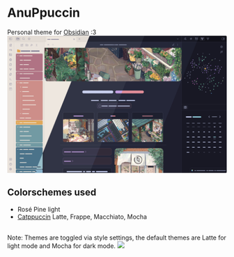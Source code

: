 # AnuPpuccin
Personal theme for [Obsidian](https://obsidian.md) :3
![](preview.png)
## Colorschemes used
- Rosé Pine light
- [Catppuccin](https://github.com/catppuccin/catppuccin) Latte, Frappe, Macchiato, Mocha
<br>
Note: Themes are toggled via style settings, the default themes are Latte for light mode and Mocha for dark mode.
<a href="https://ko-fi.com/AnubisNekhet">
    <img height="40px" src="https://cdn.ko-fi.com/cdn/kofi3.png?v=2" />
</a>
